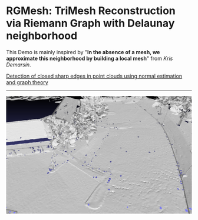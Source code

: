 # RGMesh: TriMesh Reconstruction via Riemann Graph with Delaunay neighborhood

This Demo is mainly inspired by "**In the absence of a mesh, we approximate
this neighborhood by building a local mesh**" from _Kris Demarsin_.

[Detection of closed sharp edges in point clouds using normal estimation and
graph theory](http://citeseerx.ist.psu.edu/viewdoc/download?doi=10.1.1.360.4308&rep=rep1&type=pdf)

--- 
![](./media/demo.png)